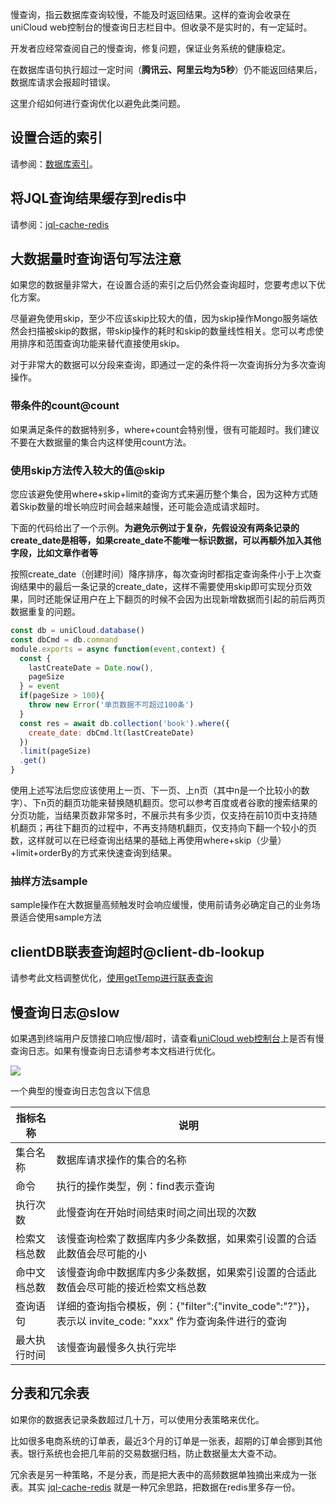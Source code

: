 慢查询，指云数据库查询较慢，不能及时返回结果。这样的查询会收录在 uniCloud web控制台的慢查询日志栏目中。但收录不是实时的，有一定延时。

开发者应经常查阅自己的慢查询，修复问题，保证业务系统的健康稳定。

在数据库语句执行超过一定时间（**腾讯云、阿里云均为5秒**）仍不能返回结果后，数据库请求会报超时错误。

这里介绍如何进行查询优化以避免此类问题。

## 设置合适的索引

请参阅：[数据库索引](db-index.md)。

## 将JQL查询结果缓存到redis中

请参阅：[jql-cache-redis](jql-cache-redis.md)

## 大数据量时查询语句写法注意

如果您的数据量非常大，在设置合适的索引之后仍然会查询超时，您要考虑以下优化方案。

尽量避免使用skip，至少不应该skip比较大的值，因为skip操作Mongo服务端依然会扫描被skip的数据，带skip操作的耗时和skip的数量线性相关。您可以考虑使用排序和范围查询功能来替代直接使用skip。

对于非常大的数据可以分段来查询，即通过一定的条件将一次查询拆分为多次查询操作。

### 带条件的count@count

如果满足条件的数据特别多，where+count会特别慢，很有可能超时。我们建议不要在大数据量的集合内这样使用count方法。

### 使用skip方法传入较大的值@skip

您应该避免使用where+skip+limit的查询方式来遍历整个集合，因为这种方式随着Skip数量的增长响应时间会越来越慢，还可能会造成请求超时。

下面的代码给出了一个示例。**为避免示例过于复杂，先假设没有两条记录的create_date是相等，如果create_date不能唯一标识数据，可以再额外加入其他字段，比如文章作者等**

按照create_date（创建时间）降序排序，每次查询时都指定查询条件小于上次查询结果中的最后一条记录的create_date，这样不需要使用skip即可实现分页效果，同时还能保证用户在上下翻页的时候不会因为出现新增数据而引起的前后两页数据重复的问题。

```js
const db = uniCloud.database()
const dbCmd = db.command
module.exports = async function(event,context) {
  const {
    lastCreateDate = Date.now(),
    pageSize
  } = event
  if(pageSize > 100){
    throw new Error('单页数据不可超过100条')
  }
  const res = await db.collection('book').where({
    create_date: dbCmd.lt(lastCreateDate)
  })
  .limit(pageSize)
  .get()
}
```

使用上述写法后您应该使用上一页、下一页、上n页（其中n是一个比较小的数字）、下n页的翻页功能来替换随机翻页。您可以参考百度或者谷歌的搜索结果的分页功能，当结果页数非常多时，不展示共有多少页，仅支持在前10页中支持随机翻页；再往下翻页的过程中，不再支持随机翻页，仅支持向下翻一个较小的页数，这样就可以在已经查询出结果的基础上再使用where+skip（少量）+limit+orderBy的方式来快速查询到结果。

### 抽样方法sample

sample操作在大数据量高频触发时会响应缓慢，使用前请务必确定自己的业务场景适合使用sample方法

## clientDB联表查询超时@client-db-lookup

请参考此文档调整优化，[使用getTemp进行联表查询](https://uniapp.dcloud.net.cn/uniCloud/jql?id=lookup-with-temp)

## 慢查询日志@slow

如果遇到终端用户反馈接口响应慢/超时，请查看[uniCloud web控制台](https://unicloud.dcloud.net.cn/)上是否有慢查询日志。如果有慢查询日志请参考本文档进行优化。

![](https://vkceyugu.cdn.bspapp.com/VKCEYUGU-f184e7c3-1912-41b2-b81f-435d1b37c7b4/6fc59690-4cc5-4dfd-ade2-d1f83b23cad5.jpg)

一个典型的慢查询日志包含以下信息

|指标名称			|说明																																																			|
|--						|--																																																				|
|集合名称			|数据库请求操作的集合的名称																																								|
|命令					|执行的操作类型，例：find表示查询																																					|
|执行次数			|此慢查询在开始时间结束时间之间出现的次数																																	|
|检索文档总数	|该慢查询检索了数据库内多少条数据，如果索引设置的合适此数值会尽可能的小																		|
|命中文档总数	|该慢查询命中数据库内多少条数据，如果索引设置的合适此数值会尽可能的接近检索文档总数												|
|查询语句			|详细的查询指令模板，例：{"filter":{"invite_code":"?"}}，表示以 invite_code: "xxx" 作为查询条件进行的查询	|
|最大执行时间	|该慢查询最慢多久执行完毕																																									|

## 分表和冗余表
如果你的数据表记录条数超过几十万，可以使用分表策略来优化。

比如很多电商系统的订单表，最近3个月的订单是一张表，超期的订单会挪到其他表。银行系统也会把几年前的交易数据归档，防止数据量太大查不动。

冗余表是另一种策略，不是分表，而是把大表中的高频数据单独摘出来成为一张表。其实 [jql-cache-redis](jql-cache-redis.md) 就是一种冗余思路，把数据在redis里多存一份。
